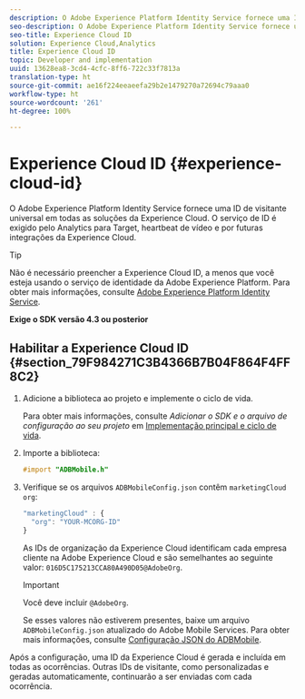 ```yaml
---
description: O Adobe Experience Platform Identity Service fornece uma ID de visitante universal em todas as soluções da Experience Cloud. O serviço de ID é exigido pelo Analytics para Target, heartbeat de vídeo e por futuras integrações da Experience Cloud.
seo-description: O Adobe Experience Platform Identity Service fornece uma ID de visitante universal em todas as soluções da Experience Cloud. O serviço de ID é exigido pelo Analytics para Target, heartbeat de vídeo e por futuras integrações da Experience Cloud.
seo-title: Experience Cloud ID
solution: Experience Cloud,Analytics
title: Experience Cloud ID
topic: Developer and implementation
uuid: 13628ea8-3cd4-4cfc-8ff6-722c33f7813a
translation-type: ht
source-git-commit: ae16f224eeaeefa29b2e1479270a72694c79aaa0
workflow-type: ht
source-wordcount: '261'
ht-degree: 100%

---
```



# Experience Cloud ID {#experience-cloud-id}

O Adobe Experience Platform Identity Service fornece uma ID de visitante universal em todas as soluções da Experience Cloud. O serviço de ID é exigido pelo Analytics para Target, heartbeat de vídeo e por futuras integrações da Experience Cloud.

>[!TIP]
>
>Não é necessário preencher a Experience Cloud ID, a menos que você esteja usando o serviço de identidade da Adobe Experience Platform. Para obter mais informações, consulte [Adobe Experience Platform Identity Service](https://docs.adobe.com/content/help/pt-BR/id-service/using/home.html).

**Exige o SDK versão 4.3 ou posterior**

## Habilitar a Experience Cloud ID {#section_79F984271C3B4366B7B04F864F4FF8C2}

1. Adicione a biblioteca ao projeto e implemente o ciclo de vida.

   Para obter mais informações, consulte *Adicionar o SDK e o arquivo de configuração ao seu projeto* em [Implementação principal e ciclo de vida](/help/ios/getting-started/dev-qs.md).
1. Importe a biblioteca:

   ```objective-c
   #import "ADBMobile.h"
   ```

1. Verifique se os arquivos `ADBMobileConfig.json` contêm `marketingCloud` `org`:

   ```js
   "marketingCloud" : { 
     "org": "YOUR-MCORG-ID" 
   }
   ```

   As IDs de organização da Experience Cloud identificam cada empresa cliente na Adobe Experience Cloud e são semelhantes ao seguinte valor: `016D5C175213CCA80A490D05@AdobeOrg`.

   >[!IMPORTANT]
   >
   >Você deve incluir `@AdobeOrg`.

   Se esses valores não estiverem presentes, baixe um arquivo `ADBMobileConfig.json` atualizado do Adobe Mobile Services. Para obter mais informações, consulte [Configuração JSON do ADBMobile](/help/ios/getting-started/requirements.md).

Após a configuração, uma ID da Experience Cloud é gerada e incluída em todas as ocorrências. Outras IDs de visitante, como personalizadas e geradas automaticamente, continuarão a ser enviadas com cada ocorrência.
